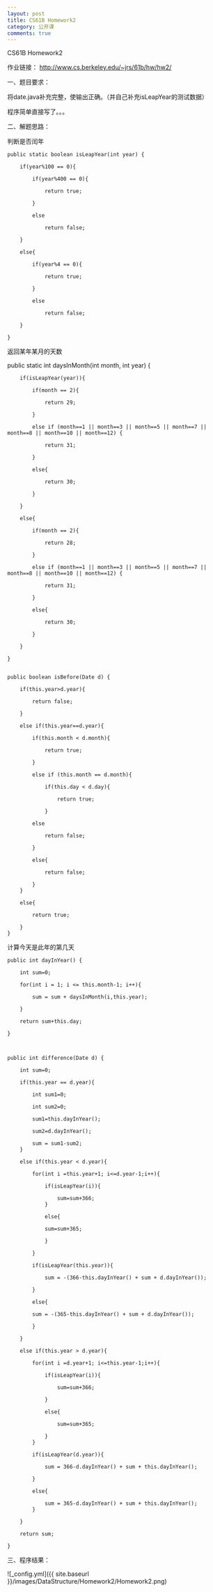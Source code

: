```yaml
---
layout: post
title: CS61B Homework2
category: 公开课
comments: true
---
```


CS61B Homework2




作业链接：
http://www.cs.berkeley.edu/~jrs/61b/hw/hw2/




一、题目要求：


将date.java补充完整，使输出正确。（并自己补充isLeapYear的测试数据）

程序简单直接写了。。。



二、解题思路：

判断是否闰年

	
    public static boolean isLeapYear(int year) {
    	
    	if(year%100 == 0){

    		if(year%400 == 0){

        		return true;

      		}

      		else

        		return false;

    	}

    	else{

    		if(year%4 == 0){

        		return true;

      		}

      		else

        		return false;

    	}

  	}



返回某年某月的天数
 

  public static int daysInMonth(int month, int year) {
    
    	if(isLeapYear(year)){

      		if(month == 2){

        		return 29;

     		}

      		else if (month==1 || month==3 || month==5 || month==7 || month==8 || month==10 || month==12) {

        		return 31;

      		}

      		else{

        		return 30;

      		}

    	}

    	else{

     		if(month == 2){

        		return 28;

      		}

      		else if (month==1 || month==3 || month==5 || month==7 || month==8 || month==10 || month==12) {

        		return 31;

      		}

      		else{

        		return 30;

      		}

    	}

  	}


  	public boolean isBefore(Date d) {
   
    	if(this.year>d.year){

      		return false;

    	}

    	else if(this.year==d.year){

      		if(this.month < d.month){

        		return true;

      		}

      		else if (this.month == d.month){

        		if(this.day < d.day){

          			return true;

        		}

        	else

          		return false;

      		}

      		else{

        		return false;

      		}
   		}

    	else{

     		return true;

    	}
  	}


计算今天是此年的第几天


  	public int dayInYear() {
   
    	int sum=0;

    	for(int i = 1; i <= this.month-1; i++){

      		sum = sum + daysInMonth(i,this.year);

    	}

    	return sum+this.day;
   
  	}



  	public int difference(Date d) {
    
    	int sum=0;

    	if(this.year == d.year){

    		int sum1=0;

       		int sum2=0;
        
    		sum1=this.dayInYear();

    		sum2=d.dayInYear();

    		sum = sum1-sum2;
    	}

    	else if(this.year < d.year){
    	
    		for(int i =this.year+1; i<=d.year-1;i++){

    			if(isLeapYear(i)){

    				sum=sum+366;
    			}

    			else{

    			sum=sum+365;

    			}

    		}

    		if(isLeapYear(this.year)){

    			sum = -(366-this.dayInYear() + sum + d.dayInYear());

    		}

    		else{

    		sum = -(365-this.dayInYear() + sum + d.dayInYear());

    		}
    	
    	}

   		else if(this.year > d.year){
    	
    		for(int i =d.year+1; i<=this.year-1;i++){

    			if(isLeapYear(i)){

    				sum=sum+366;

    			}

    			else{

    				sum=sum+365;

    			}
    		}

    		if(isLeapYear(d.year)){

    			sum = 366-d.dayInYear() + sum + this.dayInYear();

    		}

    		else{

    			sum = 365-d.dayInYear() + sum + this.dayInYear();
    		}
    	
    	}

    	return sum;

  	}




三、程序结果：



![_config.yml]({{ site.baseurl }}/images/DataStructure/Homework2/Homework2.png)